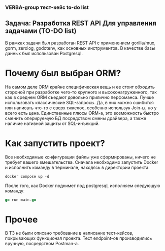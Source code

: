 ### VERBA-group тест-кейс to-do list

## Задача: Разработка REST API Для управления задачами (TO-DO list)

В рамках задачи был разработан REST API с применением gorilla/mux, gorm, zerolog, godotenv, как основных инструментов.
В качестве базы данных был использован Postgresql.

# Почему был выбран ORM?
На самом деле ORM крайне специфическая вещь и ее стоит обходить стороной при разработке чего-то крупного и 
высоконагруженного, так как в среднем ORM съедают довольно прилично перфоманса. Лучше использовать классические 
SQL-запросы. Да, в них можно ошибится или написать что-то с сверх тяжелое, особенно используя Join-ы, но у всего есть
цена. Единственные плюсы ORM-a, это возможность быстро сменить оперируемую БД посредством смены драйвера, а также
наличие нативной защиты от SQL-инъекций.

# Как запустить проект?
Все необходимые конфигурации файлы уже сформированы, ничего не требует вашего вмешательства.
Сначала необходимо запустить Docker и исполнить команду в терминале, находясь в директории проекта:
```shell
docker compose up -d
```
После того, как Docker поднимет под postgresql, исполняем следующую команду:
```go
go run main.go
```

# Прочее
В ТЗ не были описано требование в написание тест-кейсов, покрывающих функционал проекта.
Тест endpoint-ов производились вручную, посредством Postman-a.